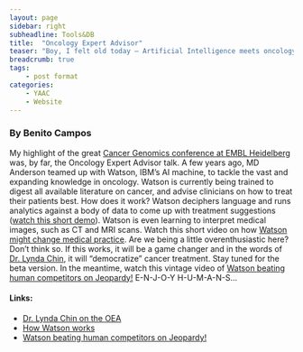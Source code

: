 ```yaml
---
layout: page
sidebar: right
subheadline: Tools&DB
title:  "Oncology Expert Advisor"
teaser: "Boy, I felt old today – Artificial Intelligence meets oncology"
breadcrumb: true
tags:
    - post format
categories:
    - YAAC
    - Website
---
```





### By Benito Campos

My highlight of the great <a href="http://www.embl.de/training/events/2015/CAN15-01/" target="_blank">Cancer Genomics conference at EMBL Heidelberg</a> was, by far, the Oncology Expert Advisor talk. A few years ago, MD Anderson teamed up with Watson, IBM’s AI machine, to tackle the vast and expanding knowledge in oncology. Watson is currently being trained to digest all available literature on cancer, and advise clinicians on how to treat their patients best. How does it work? Watson deciphers language and runs analytics against a body of data to come up with treatment suggestions (<a href="https://www.youtube.com/watch?v=_Xcmh1LQB9I" target="_blank">watch this short demo</a>). Watson is even learning to interpret medical images, such as CT and MRI scans. Watch this short video on how <a href="https://www.youtube.com/watch?v=CtyYI7ou2B0" target="_blank">Watson might change medical practice</a>. Are we being a little overenthusiastic here? Don’t think so. If this works, it will be a game changer and in the words of <a href="http://asmarterplanet.com/blog/2014/07/31187.html" target="_blank">Dr. Lynda Chin</a>, it will “democratize” cancer treatment. Stay tuned for the beta version. In the meantime, watch this vintage video of <a href="https://www.youtube.com/watch?v=lI-M7O_bRNg" target="_blank">Watson beating human competitors on Jeopardy!</a> E-N-J-O-Y H-U-M-A-N-S...

#### Links: 
- <a href="http://asmarterplanet.com/blog/2014/07/31187.html" target="_blank">Dr. Lynda Chin on the OEA</a>
- <a href="https://www.youtube.com/watch?v=_Xcmh1LQB9I" target="_blank">How Watson works</a>
- <a href="https://www.youtube.com/watch?v=lI-M7O_bRNg" target="_blank">Watson beating human competitors on Jeopardy!</a>

